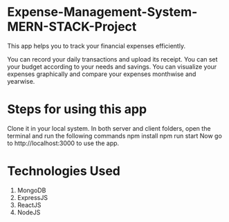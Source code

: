 # Expense-Management-System-MERN-STACK-Project
This app helps you to track your financial expenses efficiently.

You can record your daily transactions and upload its receipt.
You can set your budget according to your needs and savings.
You can visualize your expenses graphically and compare your expenses monthwise and yearwise.
# Steps for using this app
Clone it in your local system.
In both server and client folders, open the terminal and run the following commands
npm install
npm run start
Now go to http://localhost:3000 to use the app.
# Technologies Used
1. MongoDB
2. ExpressJS
3. ReactJS
4. NodeJS
